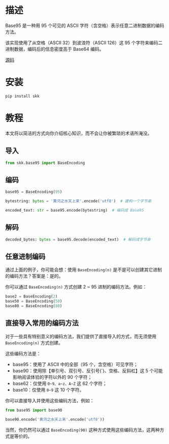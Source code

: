 # 描述

Base95 是一种用 95 个可见的 ASCII 字符（含空格）表示任意二进制数据的编码方法。

该实现使用了从空格（ASCII 32）到波浪符（ASCII 126）这 95 个字符来编码二进制数据，编码后的信息密度高于 Base64 编码。

[源码](https://github.com/lcctoor/skk/tree/main/skk/base95)

# 安装

```bash
pip install skk
```

# 教程

本文将以简洁的方式向你介绍核心知识，而不会让你被繁琐的术语所淹没。

## 导入

```python
from skk.base95 import BaseEncoding
```

## 编码

```python
base95 = BaseEncoding(95)

bytestring: bytes = '黄河之水天上来'.encode('utf8')  # 建构一个字节串

encoded_text: str = base95.encode(bytestring)  # 编码成 Base95
```

## 解码

```python
decoded_bytes: bytes = base95.decode(encoded_text)  # 解码成字节串
```

## 任意进制编码

通过上面的例子，你可能会想：使用 `BaseEncoding(n)` 是不是可以创建其它进制的编码方法？答案是：是的。

你可以通过 `BaseEncoding(n)` 方式创建 2 ~ 95 进制的编码方法。例如：

```python
base2 = BaseEncoding(2)
base50 = BaseEncoding(50)
base80 = BaseEncoding(80)
```

## 直接导入常用的编码方法

对于一些具有特别意义的编码方法，我们提供了直接导入的方式，而无须使用 `BaseEncoding(n)` 方式创建。

这些编码方法是：

* base95：使用了 ASCII 中的全部（95 个，含空格）可见字符；
* base90：使用除【单引号、双引号、反引号(`)、空格、反斜杠】这 5 个可能影响阅读体验的字符以外的 90 个字符；
* base62：仅使用 `0~9、a~z、A~Z` 这 62 个字符；
* base10：仅使用 `0~9` 这 10 个字符。

你可以直接导入并使用这些编码方法，例如：

```python
from base95 import base90

base90.encode('黄河之水天上来'.encode('utf8'))
```

当然，你仍然可以通过 `BaseEncoding(90)` 这种方式使用这些编码方法，这两种方式是等价的。
